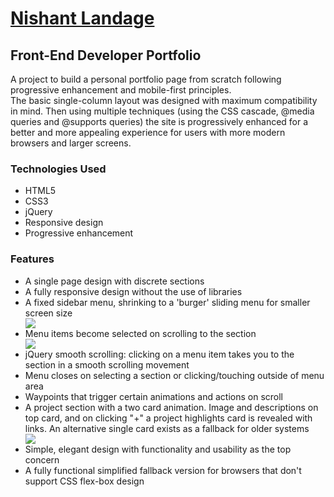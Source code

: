 <a href="https://B40nishant.github.io/B40nishant"><h1>Nishant Landage</h1></a>
<a ><h2>Front-End Developer Portfolio</h2></a>

<p>A project to build a personal portfolio page from scratch following progressive enhancement and mobile-first principles. 
<br>The basic single-column layout was designed with maximum compatibility in mind. Then using multiple techniques (using the CSS cascade, @media queries and @supports queries) the site is progressively enhanced for a better and more appealing experience for users with more modern browsers and larger screens.</p>
<a href="https://B40nishant.github.io/"></a>

<h3>Technologies Used</h3>
<ul>
	<li>HTML5</li>
	<li>CSS3</li>
	<li>jQuery</li>
	<li>Responsive design</li>
  <li>Progressive enhancement</li>
</ul>

<h3>Features</h3>
<ul>
	<li>A single page design with discrete sections</li>
	<li>A fully responsive design without the use of libraries</li>
	<li>A fixed sidebar menu, shrinking to a 'burger' sliding menu for smaller screen size</li>
  <img src="https://user-images.githubusercontent.com/29199184/31144319-af0622de-a880-11e7-8511-e57d06e051e0.png">
	<li>Menu items become selected on scrolling to the section</li>
  <img src="https://user-images.githubusercontent.com/29199184/31144495-358bd1f0-a881-11e7-90b0-5fc4ff88488d.gif">
  <li>jQuery smooth scrolling: clicking on a menu item takes you to the section in a smooth scrolling movement</li>
  <li>Menu closes on selecting a section or clicking/touching outside of menu area</li>
	<li>Waypoints that trigger certain animations and actions on scroll</li>
	<li>A project section with a two card animation. Image and descriptions on top card, and on clicking "+" a project highlights card is revealed with links. An alternative single card exists as a fallback for older systems</li>
  <img src="https://user-images.githubusercontent.com/29199184/31144170-289221f8-a880-11e7-8bf6-1e86625168de.gif">
	<li>Simple, elegant design with functionality and usability as the top concern</li>
  <li>A fully functional simplified fallback version for browsers that don't support CSS flex-box design</li>
</ul>
